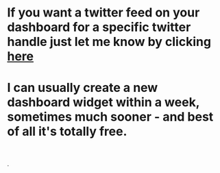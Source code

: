 # If you want a twitter feed on your dashboard for a specific twitter handle just let me know by clicking [here](http://www.bbc.co.uk)

# I can usually create a new dashboard widget within a week, sometimes much sooner - and best of all it's **totally** free. 

&nbsp;
&nbsp;
&nbsp;
&nbsp;
&nbsp;
&nbsp;
&nbsp;
&nbsp;
&nbsp;
&nbsp;
&nbsp;
&nbsp;
&nbsp;
&nbsp;
&nbsp;
&nbsp;
&nbsp;
&nbsp;
&nbsp;
&nbsp;
&nbsp;
&nbsp;
&nbsp;
&nbsp;
&nbsp;
&nbsp;
&nbsp;
&nbsp;
&nbsp;
&nbsp;
&nbsp;
&nbsp;
&nbsp;
&nbsp;
&nbsp;




















.
